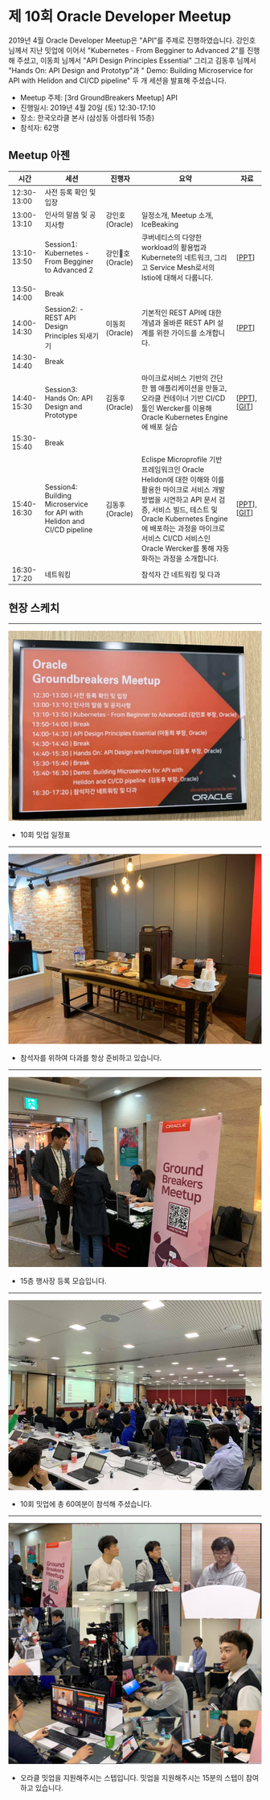 # 제 10회 Oracle Developer Meetup

2019년 4월 Oracle Developer Meetup은 "API"를 주제로 진행하였습니다. 강인호 님께서 지난 밋업에 이어서 "Kubernetes - From Begginer to Advanced 2"를 진행해 주셨고, 이동희 님께서 "API Design Principles Essential" 그리고 김동후 님께서 "Hands On: API Design and Prototyp"과 " Demo: Building Microservice for API with Helidon and CI/CD pipeline" 두 개 세션을 발표해 주셨습니다. 

- Meetup 주제: [3rd GroundBreakers Meetup] API
- 진행일시: 2019년 4월 20일 (토) 12:30-17:10
- 장소: 한국오라클 본사 (삼성동 아셈타워 15층)
- 참석자: 62명

## Meetup 아젠

|시간|세션|진행자|요약|자료|
|--|--|--|--|--|
|12:30-13:00|사전 등록 확인 및 입장||||
|13:00-13:10|인사의 말씀 및 공지사항|강인호(Oracle)|일정소개, Meetup 소개, IceBeaking||
|13:10-13:50|Session1: Kubernetes - From Begginer to Advanced 2|강인호(Oracle)|쿠버네티스의 다양한 workload의 활용법과 Kubernete의 네트워크, 그리고 Service Mesh로서의 Istio에 대해서 다룹니다.|[[PPT](https://www.slideshare.net/InhoKang2/k8s-beginner-2advancedep02201904221130post)]|
|13:50-14:00|Break||||
|14:00-14:30|Session2: - REST API Design Principles 되새기기 |이동희(Oracle)|기본적인 REST API에 대한 개념과 올바른 REST API 설계를 위한 가이드를 소개합니다.|[[PPT](https://www.slideshare.net/ssusera9c800/10thmeetup20190420rest-api-design-principles)]|
|14:30-14:40|Break||||
|14:40-15:30|Session3: Hands On: API Design and Prototype |김동후(Oracle)|마이크로서비스 기반의 간단한 웹 애플리케이션을 만들고, 오라클 컨테이너 기반 CI/CD 툴인 Wercker를 이용해 Oracle Kubernetes Engine에 배포 실습|[[PPT](https://www.slideshare.net/DonghuKIM2/api-design-and-prototype)], [[GIT](https://github.com/MangDan/meetup-190420-api)]|
|15:30-15:40|Break||||
|15:40-16:30|Session4: Building Microservice for API with Helidon and CI/CD pipeline |김동후(Oracle)| Eclispe Microprofile 기반 프레임워크인 Oracle Helidon에 대한 이해와 이를 활용한 마이크로 서비스 개발 방법을 시연하고 API 문서 검증, 서비스 빌드, 테스트 및 Oracle Kubernetes Engine에 배포하는 과정을 마이크로 서비스 CI/CD 서비스인 Oracle Wercker를 통해 자동화하는 과정을 소개합니다.|[[PPT](https://www.slideshare.net/DonghuKIM2/building-microservice-for-api-with-helidon-and-cicd-pipeline)], [[GIT]( https://github.com/MangDan/meetup-190420-api)]|
|16:30-17:20|네트워킹||참석자 간 네트워킹 및 다과||

## 현장 스케치

----
![](./images/10th/fig010.jpg)
- 10회 밋업 일정표

----
![](./images/10th/fig020.jpg)
- 참석자를 위하여 다과를 항상 준비하고 있습니다.

----
![](./images/10th/fig030.jpg)
- 15층 행사장 등록 모습입니다.

----
![](./images/10th/fig040.jpg)
- 10회 밋업에 총 60여분이 참석해 주셨습니다.

----
![](./images/10th/fig100.jpg)
- 오라클 밋업을 지원해주시는 스텝입니다. 밋업을 지원해주시는 15분의 스텝이 참여하고 있습니다.











